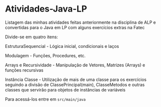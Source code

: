 # Atividades-Java-LP

<p> Listagem das minhas atividades feitas anteriormente na disciplina de ALP e convertidas para o Java em LP com alguns exercícios extras na Fatec </p>
<p> Divide-se em quatro itens: </p>
<p> EstruturaSequencial - Lógica inicial, condicionais e laços </p>
<p> Modulagem - Funções, Procedures, etc. </p>
<p> Arrays e Recursividade - Manipulação de Vetores, Matrizes (Arrays) e funções recursivas </p>
<p> Instância Classe - Utilização de mais de uma classe para os exercícios seguindo a divisão de ClassePrincipal(main), ClasseMetodos e outras classes que servirão para objetos de instâncias de variáveis </p>
<p> Para acessá-los entre em <code>src/main/java</code> </p>